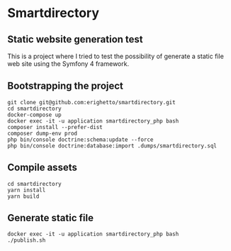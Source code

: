 
# Smartdirectory  
  

## Static website generation test

  This is a project where I tried to test the possibility of generate a static file web site using the Symfony 4 framework.

## Bootstrapping the project

    git clone git@github.com:erighetto/smartdirectory.git    
    cd smartdirectory    
    docker-compose up    
    docker exec -it -u application smartdirectory_php bash    
    composer install --prefer-dist    
    composer dump-env prod   
    php bin/console doctrine:schema:update --force    
    php bin/console doctrine:database:import .dumps/smartdirectory.sql   

  
## Compile assets  

    cd smartdirectory    
    yarn install    
    yarn build  

  
  
## Generate static file  

    docker exec -it -u application smartdirectory_php bash   
    ./publish.sh

